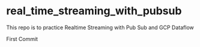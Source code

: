 # real_time_streaming_with_pubsub
This repo is to practice Realtime Streaming with Pub Sub and GCP Dataflow

First Commit